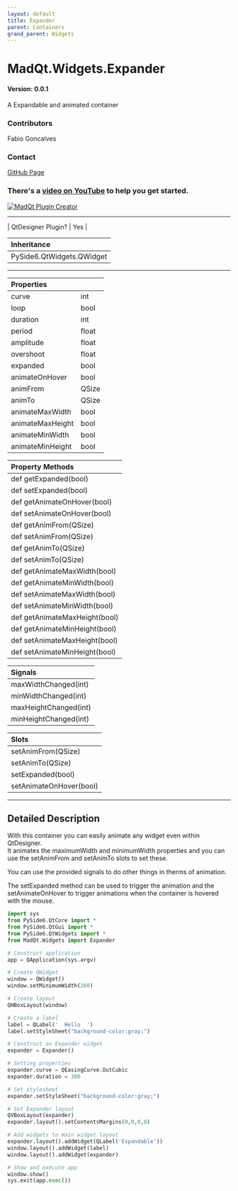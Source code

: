 ```yaml
---
layout: default
title: Expander
parent: Containers
grand_parent: Widgets
---
```


# MadQt.Widgets.Expander
#### Version: 0.0.1
A Expandable and animated container

### Contributors
Fabio Goncalves

### Contact
[GitHub Page](https://github.com/MadPonyInteractive)

### There's a [video on YouTube](https://www.youtube.com/watch?v=tbCJ9UkSh7k) to help you get started.
[![MadQt Plugin Creator](https://img.youtube.com/vi/tbCJ9UkSh7k/0.jpg)](https://www.youtube.com/watch?v=tbCJ9UkSh7k)

***

| QtDesigner Plugin? | Yes |

| Inheritance                   |
|:------------------------------|
| PySide6.QtWidgets.QWidget |

***

| Properties    |      |
|:--------------|:-----|
| curve         | int  |
| loop          | bool |
| duration      | int  |
| period        | float|
| amplitude     | float|
| overshoot     | float|
| expanded      | bool |
| animateOnHover| bool |
| animFrom      | QSize|
| animTo        | QSize|
| animateMaxWidth  | bool |
| animateMaxHeight | bool |
| animateMinWidth  | bool |
| animateMinHeight | bool |

| Property Methods |
|:----------|
|def getExpanded(bool)|
|def setExpanded(bool)|
|def getAnimateOnHover(bool)|
|def setAnimateOnHover(bool)|
|def getAnimFrom(QSize)|
|def setAnimFrom(QSize)|
|def getAnimTo(QSize)|
|def setAnimTo(QSize)|
|def getAnimateMaxWidth(bool)|
|def getAnimateMinWidth(bool)|
|def setAnimateMaxWidth(bool)|
|def setAnimateMinWidth(bool)|
|def getAnimateMaxHeight(bool)|
|def getAnimateMinHeight(bool)|
|def setAnimateMaxHeight(bool)|
|def setAnimateMinHeight(bool)|

| Signals |
|:----------|
|maxWidthChanged(int)|
|minWidthChanged(int)|
|maxHeightChanged(int)|
|minHeightChanged(int)|

| Slots |
|:----------|
|setAnimFrom(QSize)|
|setAnimTo(QSize)|
|setExpanded(bool)|
|setAnimateOnHover(bool)|

***

## Detailed Description
With this container you can easily animate any widget even within QtDesigner.\
It animates the maximumWidth and minimumWidth properties and you can
use the setAnimFrom and setAnimTo slots to set these.

You can use the provided signals to do other things in therms of animation.

The setExpanded method can be used to trigger the animation and the setAnimateOnHover
to trigger animations when the container is hovered with the mouse.


```python
import sys
from PySide6.QtCore import *
from PySide6.QtGui import *
from PySide6.QtWidgets import *
from MadQt.Widgets import Expander

# Construct application
app = QApplication(sys.argv)

# Create QWidget
window = QWidget()
window.setMinimumWidth(260)

# Create layout
QHBoxLayout(window)

# Create a label
label = QLabel('  Hello  ')
label.setStyleSheet("background-color:gray;")

# Construct an Expander widget
expander = Expander()

# Setting properties
expander.curve = QEasingCurve.OutCubic
expander.duration = 300

# Set stylesheet
expander.setStyleSheet("background-color:gray;")

# Set Expander layout
QVBoxLayout(expander)
expander.layout().setContentsMargins(0,0,0,0)

# Add widgets to main widget layout
expander.layout().addWidget(QLabel('Expandable'))
window.layout().addWidget(label)
window.layout().addWidget(expander)

# Show and execute app
window.show()
sys.exit(app.exec())
```

